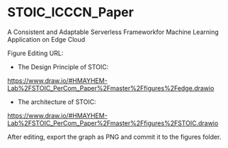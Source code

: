 # STOIC_ICCCN_Paper

A Consistent and Adaptable Serverless Frameworkfor Machine Learning Application on Edge Cloud

Figure Editing URL:

* The Design Principle of STOIC:

https://www.draw.io/#HMAYHEM-Lab%2FSTOIC_PerCom_Paper%2Fmaster%2Ffigures%2Fedge.drawio


* The architecture of STOIC:

https://www.draw.io/#HMAYHEM-Lab%2FSTOIC_PerCom_Paper%2Fmaster%2Ffigures%2FSTOIC.drawio

After editing, export the graph as PNG and commit it to the figures folder. 
